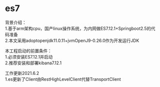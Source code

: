 # es7
背景介绍：<br>
1.基于arm架构cpu，国产linux操作系统，为内网做ES7.12.1+Springboot2.5的代码准备<br>
2.本文采用adoptopenjdk11.0.11+jvmOpenJ9-0.26.0作为开发运行JDK<br>

本工程启动的前置条件：<br>
1.必须安装ES7.12.1并启动<br>
2.推荐安装和部署kibana7.12.1<br>

工作更新2021.6.2<br>
1.es更新了Client由RestHighLevelClient代替TransportClient
